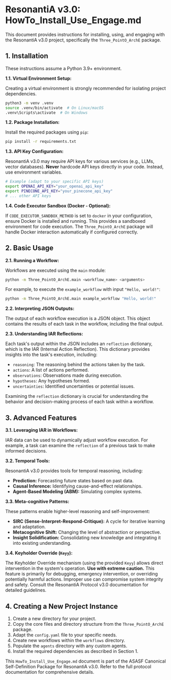 # ResonantiA v3.0: HowTo_Install_Use_Engage.md

This document provides instructions for installing, using, and engaging with the ResonantiA v3.0 project, specifically the `Three_PointO_ArchE` package.

## 1. Installation

These instructions assume a Python 3.9+ environment.

**1.1. Virtual Environment Setup:**

Creating a virtual environment is strongly recommended for isolating project dependencies.

```bash
python3 -m venv .venv
source .venv/bin/activate  # On Linux/macOS
.venv\Scripts\activate  # On Windows
```

**1.2. Package Installation:**

Install the required packages using `pip`:

```bash
pip install -r requirements.txt
```

**1.3. API Key Configuration:**

ResonantiA v3.0 may require API keys for various services (e.g., LLMs, vector databases).  **Never** hardcode API keys directly in your code. Instead, use environment variables.

```bash
# Example (adapt to your specific API keys)
export OPENAI_API_KEY="your_openai_api_key"
export PINECONE_API_KEY="your_pinecone_api_key" 
# ... other API keys
```

**1.4. Code Executor Sandbox (Docker - Optional):**

If `CODE_EXECUTOR_SANDBOX_METHOD` is set to `docker` in your configuration, ensure Docker is installed and running.  This provides a sandboxed environment for code execution.  The `Three_PointO_ArchE` package will handle Docker interaction automatically if configured correctly.


## 2. Basic Usage

**2.1. Running a Workflow:**

Workflows are executed using the `main` module:

```bash
python -m Three_PointO_ArchE.main <workflow_name> <arguments>
```

For example, to execute the `example_workflow` with input `"Hello, world!"`:

```bash
python -m Three_PointO_ArchE.main example_workflow "Hello, world!"
```

**2.2. Interpreting JSON Outputs:**

The output of each workflow execution is a JSON object. This object contains the results of each task in the workflow, including the final output.

**2.3. Understanding IAR Reflections:**

Each task's output within the JSON includes an `reflection` dictionary, which is the IAR (Internal Action Reflection). This dictionary provides insights into the task's execution, including:

* `reasoning`: The reasoning behind the actions taken by the task.
* `actions`: A list of actions performed.
* `observations`: Observations made during execution.
* `hypotheses`: Any hypotheses formed.
* `uncertainties`: Identified uncertainties or potential issues.

Examining the `reflection` dictionary is crucial for understanding the behavior and decision-making process of each task within a workflow.

## 3. Advanced Features

**3.1. Leveraging IAR in Workflows:**

IAR data can be used to dynamically adjust workflow execution. For example, a task can examine the `reflection` of a previous task to make informed decisions.

**3.2. Temporal Tools:**

ResonantiA v3.0 provides tools for temporal reasoning, including:

* **Prediction:** Forecasting future states based on past data.
* **Causal Inference:** Identifying cause-and-effect relationships.
* **Agent-Based Modeling (ABM):** Simulating complex systems.

**3.3. Meta-cognitive Patterns:**

These patterns enable higher-level reasoning and self-improvement:

* **SIRC (Sense-Interpret-Respond-Critique):** A cycle for iterative learning and adaptation.
* **Metacognitive Shift:** Changing the level of abstraction or perspective.
* **Insight Solidification:** Consolidating new knowledge and integrating it into existing understanding.

**3.4. Keyholder Override (`Keyy`):**

The Keyholder Override mechanism (using the provided `Keyy`) allows direct intervention in the system's operation.  **Use with extreme caution.**  This feature is primarily for debugging, emergency intervention, or overriding potentially harmful actions.  Improper use can compromise system integrity and safety.  Consult the ResonantiA Protocol v3.0 documentation for detailed guidelines.

## 4. Creating a New Project Instance

1. Create a new directory for your project.
2. Copy the core files and directory structure from the `Three_PointO_ArchE` package.
3. Adapt the `config.yaml` file to your specific needs.
4. Create new workflows within the `workflows` directory.
5. Populate the `agents` directory with any custom agents.
6. Install the required dependencies as described in Section 1.


This `HowTo_Install_Use_Engage.md` document is part of the ASASF Canonical Self-Definition Package for ResonantiA v3.0.  Refer to the full protocol documentation for comprehensive details. 